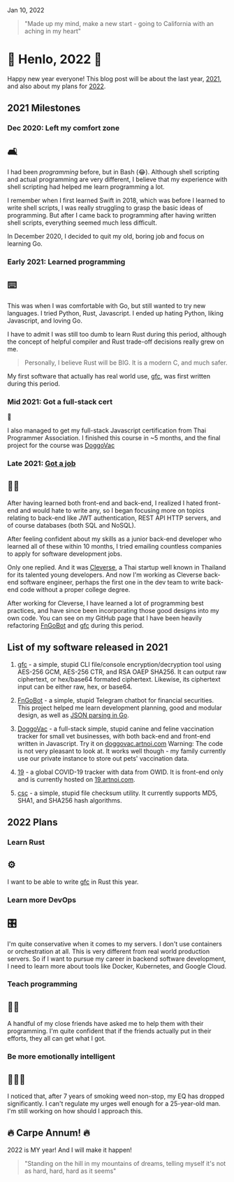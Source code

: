 Jan 10, 2022

> "Made up my mind, make a new start - going to California with an aching in my heart"

# 🎉 Henlo, 2022 🎉 
Happy new year everyone! This blog post will be about the last year, [2021](/blog/2021/), and also about my plans for [2022](/blog/2022/).

## 2021 Milestones
### Dec 2020: Left my comfort zone
## 🛋️

I had been *programming* before, but in Bash (😂). Although shell scripting and actual programming are very different, I believe that my experience with shell scripting had helped me learn programming a lot.

I remember when I first learned Swift in 2018, which was before I learned to write shell scripts, I was really struggling to grasp the basic ideas of programming. But after I came back to programming after having written shell scripts, everything seemed much less difficult.

In December 2020, I decided to quit my old, boring job and focus on learning Go.
### Early 2021: Learned programming 
## ⌨️

This was when I was comfortable with Go, but still wanted to try new languages. I tried Python, Rust, Javascript. I ended up hating Python, liking Javascript, and loving Go.

I have to admit I was still too dumb to learn Rust during this period, although the concept of helpful compiler and Rust trade-off decisions really grew on me.

> Personally, I believe Rust will be BIG. It is a modern C, and much safer.

My first software that actually has real world use, [gfc](https://github.com/artnoi43/gfc), was first written during this period.
### Mid 2021: Got a full-stack cert 
📜

I also managed to get my full-stack Javascript certification from Thai Programmer Association. I finished this course in ~5 months, and the final project for the course was [DoggoVac](https://doggovac.artnoi.com)
### Late 2021: [Got a job](/blog/2021/dev/)
## 🧑‍💻 

After having learned both front-end and back-end, I realized I hated front-end and would hate to write any, so I began focusing more on topics relating to back-end like JWT authentication, REST API HTTP servers, and of course databases (both SQL and NoSQL).

After feeling confident about my skills as a junior back-end developer who learned all of these within 10 months, I tried emailing countless companies to apply for software development jobs.

Only one replied. And it was [Cleverse](https://cleverse.com), a Thai startup well known in Thailand for its talented young developers. And now I'm working as Cleverse back-end software engineer, perhaps the first one in the dev team to write back-end code without a proper college degree.

After working for Cleverse, I have learned a lot of programming best practices, and have since been incorporating those good designs into my own code. You can see on my GitHub page that I have been heavily refactoring [FnGoBot](https://github.com/artnoi43/fngobot) and [gfc](https://github.com/artnoi43/gfc) during this period.

## List of my software released in 2021

1. [gfc](https://github.com/artnoi43/gfc) - a simple, stupid CLI file/console encryption/decryption tool using AES-256 GCM, AES-256 CTR, and RSA OAEP SHA256. It can output raw ciphertext, or hex/base64 formated ciphertext. Likewise, its ciphertext input can be either raw, hex, or base64.

2. [FnGoBot](https://github.com/artnoi43/fngobot) - a simple, stupid Telegram chatbot for financial securities. This project helped me learn development planning, good and modular design, as well as [JSON parsing in Go](/blog/2021/go-json-api/).

3. [DoggoVac](https://github.com/artnoi43/doggovac) - a full-stack simple, stupid canine and feline vaccination tracker for small vet businesses, with both back-end and front-end written in Javascript. Try it on [doggovac.artnoi.com](https://doggovac.artnoi.com) Warning: The code is not very pleasant to look at. It works well though - my family currently use our private instance to store out pets' vaccination data.

4. [19](https://github.com/artnoi43/19) - a global COVID-19 tracker with data from OWID. It is front-end only and is currently hosted on [19.artnoi.com](https://19.artnoi.com). 

5. [csc](https://github.com/artnoi43/csc) - a simple, stupid file checksum utility. It currently supports MD5, SHA1, and SHA256 hash algorithms.

## 2022 Plans
### Learn Rust
## ⚙️

I want to be able to write [gfc](https://github.com/artnoi43/gfc) in Rust this year.
### Learn more DevOps
## 🎛️

I'm quite conservative when it comes to my servers. I don't use containers or orchestration at all. This is very different from real world production servers. So if I want to pursue my career in backend software development, I need to learn more about tools like Docker, Kubernetes, and Google Cloud.
### Teach programming
## 🧑‍🏫 

A handful of my close friends have asked me to help them with their programming. I'm quite confident that if the friends actually put in their efforts, they all can get what I got.
### Be more emotionally intelligent
## 🧑‍🤝‍🧑 

I noticed that, after 7 years of smoking weed non-stop, my EQ has dropped significantly. I can't regulate my urges well enough for a 25-year-old man. I'm still working on how should I approach this.
## 🔥 Carpe Annum! 🔥
2022 is MY year! And I will make it happen!

> "Standing on the hill in my mountains of dreams, telling myself it's not as hard, hard, hard as it seems"
